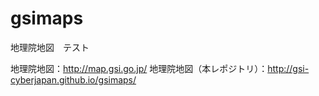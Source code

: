 # gsimaps
地理院地図　テスト

地理院地図：http://map.gsi.go.jp/
地理院地図（本レポジトリ）：http://gsi-cyberjapan.github.io/gsimaps/
